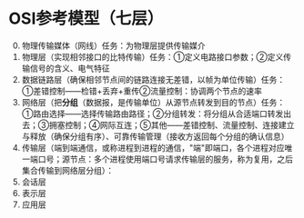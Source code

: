 


# OSI参考模型（七层）
0. 物理传输媒体（网线）任务：为物理层提供传输媒介
1. 物理层（实现相邻接口的比特传输）任务：①定义电路接口参数；②定义传输信号的含义、电气特征
2. 数据链路层（确保相邻节点间的链路连接无差错，以帧为单位传输）任务：①差错控制——检错+丢弃+重传②流量控制：协调两个节点的速率
3. 网络层（把**分组**（数据报，是传输单位）从源节点转发到目的节点）任务：①路由选择——选择传输路由路径；②分组转发：将分组从合适端口转发出去；③拥塞控制；④网际互连；⑤其他——差错控制、流量控制、连接建立与释放（确保分组有序）、可靠传输管理（接收方返回每个分组的确认信息）
4. 传输层（端到端通信，或称进程到进程的通信，"端"即端口，各个进程对应唯一端口号；源节点：多个进程使用端口号请求传输层的服务，称为复用，之后集合传输到网络层分组）：
5. 会话层
6. 表示层
7. 应用层



<!--stackedit_data:
eyJoaXN0b3J5IjpbLTExMDkyMTk3NzMsNzI3NzEzNTU2LDIwND
AyOTc2MjJdfQ==
-->
